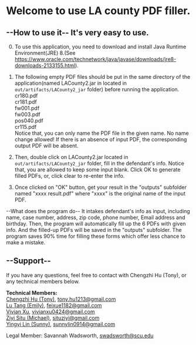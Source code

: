 # Welcome to use LA county PDF filler. 
## --How to use it-- It's very easy to use.
0. To use this application, you need to download and install Java Runtime Environment(JRE) 8.(See https://www.oracle.com/technetwork/java/javase/downloads/jre8-downloads-2133155.html).
1. The following empty PDF files should be put in the same directory of the application(named LACounty2.jar in located in <code>out/artifacts/LACounty2_jar</code> folder) before running the application.<br>
cr180.pdf<br>
cr181.pdf<br>
fw001.pdf<br>
fw003.pdf<br>
pos040.pdf<br>
cr115.pdf<br>
Notice that, you can only name the PDF file in the given name. No name change allowed! If there is an absence of input PDF, the corresponding output PDF will be absent.

2. Then, double click on LACounty2.jar located in <code>out/artifacts/LACounty2_jar</code> folder, fill in the defendant's info. Notice that, you are allowed to keep some input blank. Click OK to generate filled PDFs, or, click clear to re-enter the info.
3. Once clicked on "OK" button, get your result in the "outputs" subfolder named "xxxx result.pdf" where "xxxx" is the original name of the input PDF.  

--What does the program do--
It intakes defendant's info as input, including name, case number, address, zip code, phone number, Email address and birthday. Then, the program will automatically fill up the 6 PDFs with given info. And the filled-up PDFs will be saved in the "outputs" subfolder. 
The program saves 90% time for filling these forms which offer less chance to make a mistake.
## --Support--
If you have any questions, feel free to contact with Chengzhi Hu (Tony), or any technical members below. 

**Technical Members:**<br>
[Chengzhi Hu (Tony)](https://github.com/Tony-Hu), [tony.hu1213@gmail.com](tony.hu1213@gmail.com)<br>
[Lu Tang (Emily)](https://github.com/Emilylulu), [feixue1182@gmail.com](feixue1182@gmail.com)<br>
[Vivian Xu](https://github.com/wavyxu), [vivianxu0424@gmail.com](vivianxu0424@gmail.com)<br>
[Ziyi Situ (Michael)](https://github.com/ZiyiSitu), [situziyi@gmail.com](situziyi@gmail.com)<br>
[Yingyi Lin (Sunny)](https://github.com/sunnymeow), [sunnylin0914@gmail.com](sunnylin0914@gmail.com)<br>

Legal Member:
Savannah Wadsworth, swadsworth@scu.edu
